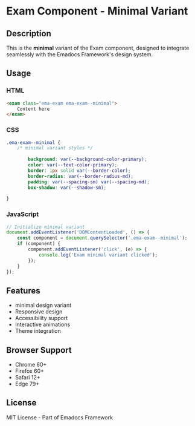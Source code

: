 # Exam Component - Minimal Variant

## Description
This is the **minimal** variant of the Exam component, designed to integrate seamlessly with the Emadocs Framework's design system.

## Usage

### HTML
```html
<exam class="ema-exam ema-exam--minimal">
    Content here
</exam>
```

### CSS
```css
.ema-exam--minimal {
    /* minimal variant styles */
    
        background: var(--background-color-primary);
        color: var(--text-color-primary);
        border: 1px solid var(--border-color);
        border-radius: var(--border-radius-md);
        padding: var(--spacing-sm) var(--spacing-md);
        box-shadow: var(--shadow-sm);
    
}
```

### JavaScript
```javascript
// Initialize minimal variant
document.addEventListener('DOMContentLoaded', () => {
    const component = document.querySelector('.ema-exam--minimal');
    if (component) {
        component.addEventListener('click', (e) => {
            console.log('Exam minimal variant clicked');
        });
    }
});
```

## Features
- minimal design variant
- Responsive design
- Accessibility support
- Interactive animations
- Theme integration

## Browser Support
- Chrome 60+
- Firefox 60+
- Safari 12+
- Edge 79+

## License
MIT License - Part of Emadocs Framework
